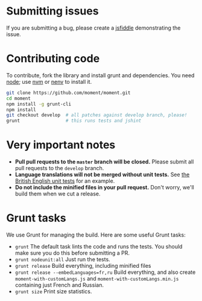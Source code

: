 Submitting issues
=================

If you are submitting a bug, please create a [jsfiddle](http://jsfiddle.net/) demonstrating the issue.

Contributing code
=================

To contribute, fork the library and install grunt and dependencies. You need [node](http://nodejs.org/); use [nvm](https://github.com/creationix/nvm) or [nenv](https://github.com/ryuone/nenv) to install it.

```bash
git clone https://github.com/moment/moment.git
cd moment
npm install -g grunt-cli
npm install
git checkout develop  # all patches against develop branch, please!
grunt                 # this runs tests and jshint
```

Very important notes
====================

 * **Pull pull requests to the `master` branch will be closed.** Please submit all pull requests to the `develop` branch.
 * **Language translations will not be merged without unit tests.** See [the British English unit tests](https://github.com/moment/moment/blob/develop/test/lang/en-gb.js) for an example.
 * **Do not include the minified files in your pull request.** Don't worry, we'll build them when we cut a release.

Grunt tasks
===========

We use Grunt for managing the build. Here are some useful Grunt tasks:

  * `grunt` The default task lints the code and runs the tests. You should make sure you do this before submitting a PR.
  * `grunt nodeunit:all` Just run the tests.
  * `grunt release` Build everything, including minified files
  * `grunt release --embedLanguages=fr,ru` Build everything, and also create `moment-with-customLangs.js` and `moment-with-customLangs.min.js` containing just French and Russian.
  * `grunt size` Print size statistics.
